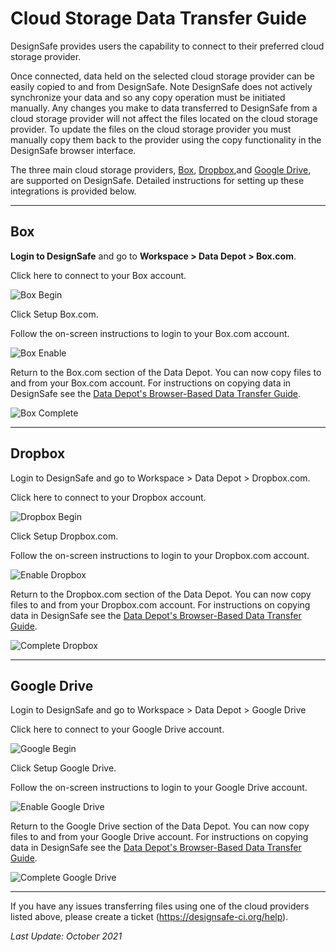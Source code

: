 # Cloud Storage Data Transfer Guide

DesignSafe provides users the capability to connect to their preferred cloud storage provider.

Once connected, data held on the selected cloud storage provider can be easily copied to and from DesignSafe. Note DesignSafe does not actively synchronize your data and so any copy operation must be initiated manually. Any changes you make to data transferred to DesignSafe from a cloud storage provider will not affect the files located on the cloud storage provider. To update the files on the cloud storage provider you must manually copy them back to the provider using the copy functionality in the DesignSafe browser interface.

The three main cloud storage providers, <a href="#box">Box</a>, <a href="#dropbox">Dropbox</a>,and <a href="#google-drive">Google Drive</a>, are supported on DesignSafe. Detailed instructions for setting up these integrations is provided below.

---
## Box

**Login to DesignSafe** and go to **Workspace &gt; Data Depot &gt; Box.com**.

Click here to connect to your Box account.

 

<img alt="Box Begin" src="../imgs/cloudstorage-1.png">

Click Setup Box.com.

Follow the on-screen instructions to login to your Box.com account.

<img alt="Box Enable" src="../imgs/cloudstorage-1.png">

Return to the Box.com section of the Data Depot. You can now copy files to and from your Box.com account. For instructions on copying data in DesignSafe see the <a href="../datadepotbrowser">Data Depot's Browser-Based Data Transfer Guide</a>.

<img alt="Box Complete" src="../imgs/cloudstorage-1.png">

 

---
## Dropbox

Login to DesignSafe and go to Workspace &gt; Data Depot &gt; Dropbox.com.

Click here to connect to your Dropbox account.

<img alt="Dropbox Begin" src="../imgs/cloudstorage-1.png">

Click Setup Dropbox.com.

Follow the on-screen instructions to login to your Dropbox.com account.

<img alt="Enable Dropbox" src="../imgs/cloudstorage-1.png">

Return to the Dropbox.com section of the Data Depot. You can now copy files to and from your Dropbox.com account. For instructions on copying data in DesignSafe see the <a href="../datadepotbrowser">Data Depot's Browser-Based Data Transfer Guide</a>.

<img alt="Complete Dropbox" src="../imgs/cloudstorage-1.png">

 

---
## Google Drive

Login to DesignSafe and go to Workspace &gt; Data Depot &gt; Google Drive

Click here to connect to your Google Drive account.

<img alt="Google Begin" src="../imgs/cloudstorage-1.png">

Click Setup Google Drive.

Follow the on-screen instructions to login to your Google Drive account.

<img alt="Enable Google Drive" src="../imgs/cloudstorage-1.png">

Return to the Google Drive section of the Data Depot. You can now copy files to and from your Google Drive account. For instructions on copying data in DesignSafe see the <a href="../datadepotbrowser">Data Depot's Browser-Based Data Transfer Guide</a>.

<img alt="Complete Google Drive" src="../imgs/cloudstorage-1.png">

---

If you have any issues transferring files using one of the cloud providers listed above, please create a ticket (<a href="https://designsafe-ci.org/help">https://designsafe-ci.org/help</a>).

*Last Update: October 2021*

